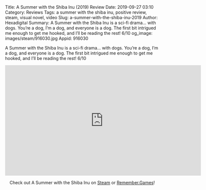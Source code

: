 Title: A Summer with the Shiba Inu (2019) Review
Date: 2019-09-27 03:10
Category: Reviews
Tags: a summer with the shiba inu, positive review, steam, visual novel, video
Slug: a-summer-with-the-shiba-inu-2019
Author: Hexadigital
Summary: A Summer with the Shiba Inu is a sci-fi drama… with dogs. You’re a dog, I’m a dog, and everyone is a dog. The first bit intrigued me enough to get me hooked, and I’ll be reading the rest! 6/10
og_image: images/steam/916030.jpg
Appid: 916030

A Summer with the Shiba Inu is a sci-fi drama… with dogs. You’re a dog, I’m a dog, and everyone is a dog. The first bit intrigued me enough to get me hooked, and I’ll be reading the rest! 6/10

<center><iframe src="https://www.youtube.com/embed/taml1ectFis?feature=oembed" allow="accelerometer; autoplay; encrypted-media; gyroscope; picture-in-picture" width="640" height="360" frameborder="0"></iframe>

Check out A Summer with the Shiba Inu on [Steam](https://store.steampowered.com/app/916030/?curator_clanid=34633900) or [Remember.Games](https://remember.games/game/6026/)!</center>